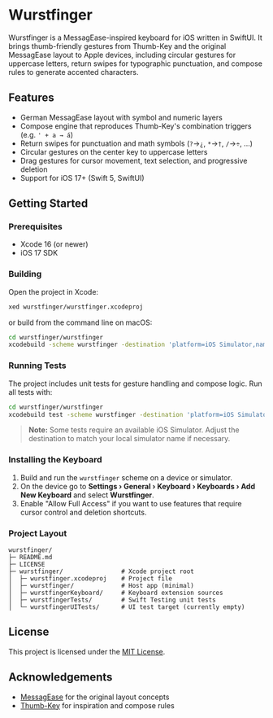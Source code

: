 # Wurstfinger

Wurstfinger is a MessagEase-inspired keyboard for iOS written in SwiftUI. It
brings thumb-friendly gestures from Thumb-Key and the original MessagEase
layout to Apple devices, including circular gestures for uppercase letters,
return swipes for typographic punctuation, and compose rules to generate
accented characters.

## Features

- German MessagEase layout with symbol and numeric layers
- Compose engine that reproduces Thumb-Key's combination triggers (e.g. `' + a → á`)
- Return swipes for punctuation and math symbols (`?`→`¿`, `*`→`†`, `/`→`÷`, ...)
- Circular gestures on the center key to uppercase letters
- Drag gestures for cursor movement, text selection, and progressive deletion
- Support for iOS 17+ (Swift 5, SwiftUI)

## Getting Started

### Prerequisites

- Xcode 16 (or newer)
- iOS 17 SDK

### Building

Open the project in Xcode:

```bash
xed wurstfinger/wurstfinger.xcodeproj
```

or build from the command line on macOS:

```bash
cd wurstfinger/wurstfinger
xcodebuild -scheme wurstfinger -destination 'platform=iOS Simulator,name=iPhone 15' build
```

### Running Tests

The project includes unit tests for gesture handling and compose logic. Run
all tests with:

```bash
cd wurstfinger/wurstfinger
xcodebuild test -scheme wurstfinger -destination 'platform=iOS Simulator,name=iPhone 15'
```

> **Note:** Some tests require an available iOS Simulator. Adjust the
> destination to match your local simulator name if necessary.

### Installing the Keyboard

1. Build and run the `wurstfinger` scheme on a device or simulator.
2. On the device go to **Settings › General › Keyboard › Keyboards › Add New Keyboard** and select **Wurstfinger**.
3. Enable "Allow Full Access" if you want to use features that require cursor
   control and deletion shortcuts.

### Project Layout

```
wurstfinger/
├─ README.md
├─ LICENSE
├─ wurstfinger/                # Xcode project root
│  ├─ wurstfinger.xcodeproj    # Project file
│  ├─ wurstfinger/             # Host app (minimal)
│  ├─ wurstfingerKeyboard/     # Keyboard extension sources
│  ├─ wurstfingerTests/        # Swift Testing unit tests
│  └─ wurstfingerUITests/      # UI test target (currently empty)
```

## License

This project is licensed under the [MIT License](LICENSE).

## Acknowledgements

- [MessagEase](https://www.exideas.com/) for the original layout concepts
- [Thumb-Key](https://github.com/dessalines/thumb-key) for inspiration and
  compose rules
